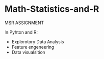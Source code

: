 # Math-Statistics-and-R
MSR ASSIGNMENT

In Pyhton and R:
- Explorotory Data Analysis
- Feature engeneering
- Data visualsition
